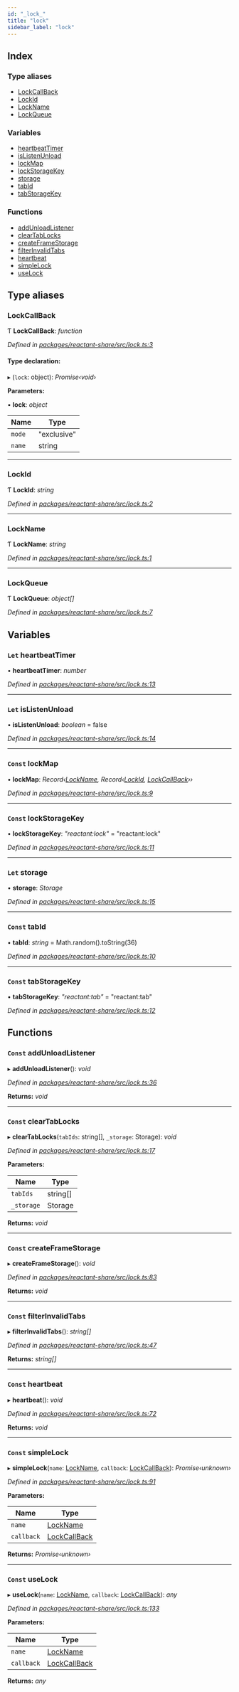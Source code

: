 ```yaml
---
id: "_lock_"
title: "lock"
sidebar_label: "lock"
---
```


## Index

### Type aliases

* [LockCallBack](_lock_.md#lockcallback)
* [LockId](_lock_.md#lockid)
* [LockName](_lock_.md#lockname)
* [LockQueue](_lock_.md#lockqueue)

### Variables

* [heartbeatTimer](_lock_.md#let-heartbeattimer)
* [isListenUnload](_lock_.md#let-islistenunload)
* [lockMap](_lock_.md#const-lockmap)
* [lockStorageKey](_lock_.md#const-lockstoragekey)
* [storage](_lock_.md#let-storage)
* [tabId](_lock_.md#const-tabid)
* [tabStorageKey](_lock_.md#const-tabstoragekey)

### Functions

* [addUnloadListener](_lock_.md#const-addunloadlistener)
* [clearTabLocks](_lock_.md#const-cleartablocks)
* [createFrameStorage](_lock_.md#const-createframestorage)
* [filterInvalidTabs](_lock_.md#const-filterinvalidtabs)
* [heartbeat](_lock_.md#const-heartbeat)
* [simpleLock](_lock_.md#const-simplelock)
* [useLock](_lock_.md#const-uselock)

## Type aliases

###  LockCallBack

Ƭ **LockCallBack**: *function*

*Defined in [packages/reactant-share/src/lock.ts:3](https://github.com/unadlib/reactant/blob/ae1de025/packages/reactant-share/src/lock.ts#L3)*

#### Type declaration:

▸ (`lock`: object): *Promise‹void›*

**Parameters:**

▪ **lock**: *object*

Name | Type |
------ | ------ |
`mode` | "exclusive" |
`name` | string |

___

###  LockId

Ƭ **LockId**: *string*

*Defined in [packages/reactant-share/src/lock.ts:2](https://github.com/unadlib/reactant/blob/ae1de025/packages/reactant-share/src/lock.ts#L2)*

___

###  LockName

Ƭ **LockName**: *string*

*Defined in [packages/reactant-share/src/lock.ts:1](https://github.com/unadlib/reactant/blob/ae1de025/packages/reactant-share/src/lock.ts#L1)*

___

###  LockQueue

Ƭ **LockQueue**: *object[]*

*Defined in [packages/reactant-share/src/lock.ts:7](https://github.com/unadlib/reactant/blob/ae1de025/packages/reactant-share/src/lock.ts#L7)*

## Variables

### `Let` heartbeatTimer

• **heartbeatTimer**: *number*

*Defined in [packages/reactant-share/src/lock.ts:13](https://github.com/unadlib/reactant/blob/ae1de025/packages/reactant-share/src/lock.ts#L13)*

___

### `Let` isListenUnload

• **isListenUnload**: *boolean* = false

*Defined in [packages/reactant-share/src/lock.ts:14](https://github.com/unadlib/reactant/blob/ae1de025/packages/reactant-share/src/lock.ts#L14)*

___

### `Const` lockMap

• **lockMap**: *Record‹[LockName](_lock_.md#lockname), Record‹[LockId](_lock_.md#lockid), [LockCallBack](_lock_.md#lockcallback)››*

*Defined in [packages/reactant-share/src/lock.ts:9](https://github.com/unadlib/reactant/blob/ae1de025/packages/reactant-share/src/lock.ts#L9)*

___

### `Const` lockStorageKey

• **lockStorageKey**: *"reactant:lock"* = "reactant:lock"

*Defined in [packages/reactant-share/src/lock.ts:11](https://github.com/unadlib/reactant/blob/ae1de025/packages/reactant-share/src/lock.ts#L11)*

___

### `Let` storage

• **storage**: *Storage*

*Defined in [packages/reactant-share/src/lock.ts:15](https://github.com/unadlib/reactant/blob/ae1de025/packages/reactant-share/src/lock.ts#L15)*

___

### `Const` tabId

• **tabId**: *string* = Math.random().toString(36)

*Defined in [packages/reactant-share/src/lock.ts:10](https://github.com/unadlib/reactant/blob/ae1de025/packages/reactant-share/src/lock.ts#L10)*

___

### `Const` tabStorageKey

• **tabStorageKey**: *"reactant:tab"* = "reactant:tab"

*Defined in [packages/reactant-share/src/lock.ts:12](https://github.com/unadlib/reactant/blob/ae1de025/packages/reactant-share/src/lock.ts#L12)*

## Functions

### `Const` addUnloadListener

▸ **addUnloadListener**(): *void*

*Defined in [packages/reactant-share/src/lock.ts:36](https://github.com/unadlib/reactant/blob/ae1de025/packages/reactant-share/src/lock.ts#L36)*

**Returns:** *void*

___

### `Const` clearTabLocks

▸ **clearTabLocks**(`tabIds`: string[], `_storage`: Storage): *void*

*Defined in [packages/reactant-share/src/lock.ts:17](https://github.com/unadlib/reactant/blob/ae1de025/packages/reactant-share/src/lock.ts#L17)*

**Parameters:**

Name | Type |
------ | ------ |
`tabIds` | string[] |
`_storage` | Storage |

**Returns:** *void*

___

### `Const` createFrameStorage

▸ **createFrameStorage**(): *void*

*Defined in [packages/reactant-share/src/lock.ts:83](https://github.com/unadlib/reactant/blob/ae1de025/packages/reactant-share/src/lock.ts#L83)*

**Returns:** *void*

___

### `Const` filterInvalidTabs

▸ **filterInvalidTabs**(): *string[]*

*Defined in [packages/reactant-share/src/lock.ts:47](https://github.com/unadlib/reactant/blob/ae1de025/packages/reactant-share/src/lock.ts#L47)*

**Returns:** *string[]*

___

### `Const` heartbeat

▸ **heartbeat**(): *void*

*Defined in [packages/reactant-share/src/lock.ts:72](https://github.com/unadlib/reactant/blob/ae1de025/packages/reactant-share/src/lock.ts#L72)*

**Returns:** *void*

___

### `Const` simpleLock

▸ **simpleLock**(`name`: [LockName](_lock_.md#lockname), `callback`: [LockCallBack](_lock_.md#lockcallback)): *Promise‹unknown›*

*Defined in [packages/reactant-share/src/lock.ts:91](https://github.com/unadlib/reactant/blob/ae1de025/packages/reactant-share/src/lock.ts#L91)*

**Parameters:**

Name | Type |
------ | ------ |
`name` | [LockName](_lock_.md#lockname) |
`callback` | [LockCallBack](_lock_.md#lockcallback) |

**Returns:** *Promise‹unknown›*

___

### `Const` useLock

▸ **useLock**(`name`: [LockName](_lock_.md#lockname), `callback`: [LockCallBack](_lock_.md#lockcallback)): *any*

*Defined in [packages/reactant-share/src/lock.ts:133](https://github.com/unadlib/reactant/blob/ae1de025/packages/reactant-share/src/lock.ts#L133)*

**Parameters:**

Name | Type |
------ | ------ |
`name` | [LockName](_lock_.md#lockname) |
`callback` | [LockCallBack](_lock_.md#lockcallback) |

**Returns:** *any*
